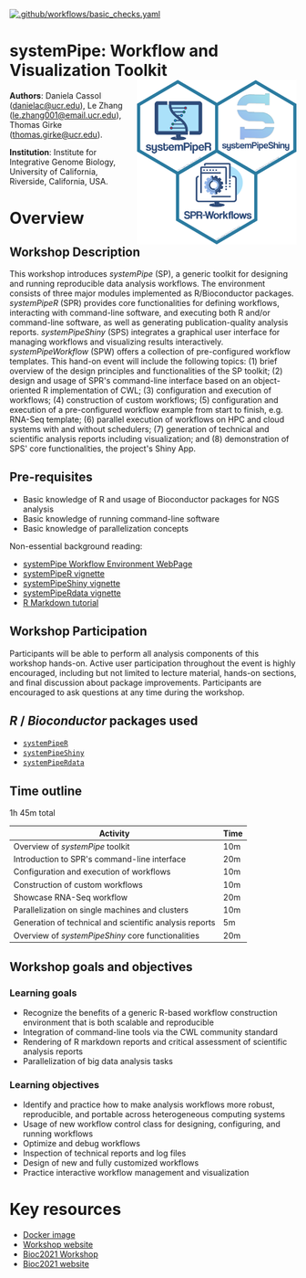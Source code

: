 <!-- badges: start -->
[![.github/workflows/basic_checks.yaml](https://github.com/systemPipeR/systemPipeWorkshop2021/actions/workflows/basic_checks.yaml/badge.svg)](https://github.com/systemPipeR/systemPipeWorkshop2021/actions/workflows/basic_checks.yaml)
<!-- badges: end -->

# systemPipe: Workflow and Visualization Toolkit <img src="https://raw.githubusercontent.com/systemPipeR/systemPipeR.github.io/main/static/images/systemPipe_logo.png" align="right" width="280" height="288">

**Authors**:
    Daniela Cassol (danielac@ucr.edu),
    Le Zhang (le.zhang001@email.ucr.edu),
    Thomas Girke (thomas.girke@ucr.edu).
    
**Institution**: Institute for Integrative Genome Biology, University of California, Riverside, California, USA.

# Overview

## Workshop Description

This workshop introduces _systemPipe_ (SP), a generic toolkit for designing and running reproducible data analysis workflows. The environment consists of three major modules implemented as R/Bioconductor packages. _systemPipeR_ (SPR) provides core functionalities for defining workflows, interacting with command-line software, and executing both R and/or command-line software, as well as generating publication-quality analysis reports. _systemPipeShiny_ (SPS) integrates a graphical user interface for managing workflows and visualizing results interactively. _systemPipeWorkflow_ (SPW) offers a collection of pre-configured workflow templates. This hand-on event will include the following topics: (1) brief overview of the design principles and functionalities of the SP toolkit; (2) design and usage of SPR's command-line interface based on an object-oriented R implementation of CWL; (3) configuration and execution of workflows; (4) construction of custom workflows; (5) configuration and execution of a pre-configured workflow example from start to finish, e.g. RNA-Seq template; (6) parallel execution of workflows on HPC and cloud systems with and without schedulers; (7) generation of technical and scientific analysis reports including visualization; and 
(8) demonstration of SPS' core functionalities, the project's Shiny App.

## Pre-requisites

  * Basic knowledge of R and usage of Bioconductor packages for NGS analysis
  * Basic knowledge of running command-line software
  * Basic knowledge of parallelization concepts

Non-essential background reading:

  * [systemPipe Workflow Environment WebPage](https://systempipe.org/)
  * [systemPipeR vignette](https://bioconductor.org/packages/devel/bioc/vignettes/systemPipeR/inst/doc/systemPipeR.html)
  * [systemPipeShiny vignette](https://bioconductor.org/packages/devel/bioc/vignettes/systemPipeShiny/inst/doc/systemPipeShiny.html)
  * [systemPipeRdata vignette](https://bioconductor.org/packages/release/data/experiment/vignettes/systemPipeRdata/inst/doc/systemPipeRdata.html)
  * [R Markdown tutorial](https://rmarkdown.rstudio.com/lesson-2.html)

## Workshop Participation

Participants will be able to perform all analysis components of this workshop hands-on. Active user participation throughout the event is highly encouraged, including but not limited to lecture material, hands-on sections, and final discussion about package improvements. Participants are encouraged to ask questions at any time during the workshop.

## _R_ / _Bioconductor_ packages used

* [`systemPipeR`](http://www.bioconductor.org/packages/release/bioc/html/systemPipeR.html)
* [`systemPipeShiny`](https://bioconductor.org/packages/devel/bioc/html/systemPipeShiny.html)
* [`systemPipeRdata`](http://www.bioconductor.org/packages/release/data/experiment/html/systemPipeRdata.html)

## Time outline

1h 45m total

| Activity                                                         | Time |
|------------------------------------------------------------------|------|
| Overview of *systemPipe* toolkit                                 | 10m  | 
| Introduction to SPR's command-line interface                     | 20m  |
| Configuration and execution of workflows                         | 10m  |
| Construction of custom workflows                                 | 10m  |
| Showcase RNA-Seq workflow                                        | 20m  |
| Parallelization on single machines and clusters                  | 10m  |
| Generation of technical and scientific analysis reports          | 5m   |
| Overview of *systemPipeShiny* core functionalities               | 20m  |

## Workshop goals and objectives

### Learning goals

* Recognize the benefits of a generic R-based workflow construction environment that is both scalable and reproducible
* Integration of command-line tools via the CWL community standard
* Rendering of R markdown reports and critical assessment of scientific analysis reports
* Parallelization of big data analysis tasks

### Learning objectives

* Identify and practice how to make analysis workflows more robust, reproducible, and portable across heterogeneous computing systems
* Usage of new workflow control class for designing, configuring, and running workflows
* Optimize and debug workflows
* Inspection of technical reports and log files
* Design of new and fully customized workflows
* Practice interactive workflow management and visualization 

# Key resources

- [Docker image](https://hub.docker.com/r/systempipe/systempipeworkshop2021)
- [Workshop website](https://systempipe.org/systemPipeWorkshop2021/)
- [Bioc2021 Workshop](http://app.orchestra.cancerdatasci.org/1)
- [Bioc2021 website](https://bioc2021.bioconductor.org/)
